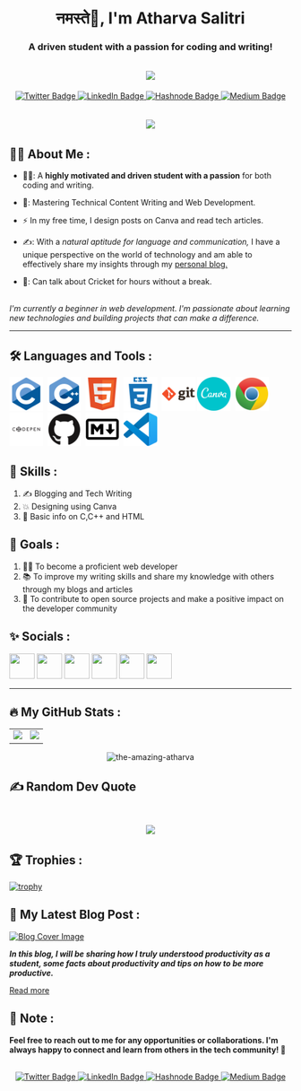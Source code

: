 <h1 align="center">नमस्ते🙏, I'm Atharva Salitri</h1>
<h3 align="center">A driven student with a passion for coding and writing!</h3> <br>

<div id="header" align="center">
  <img src="https://media.giphy.com/media/Nx0rz3jtxtEre/giphy.gif" width="300"/><br><br>
  <div id="badges">
  <a href="https://twitter.com/atharvas_twt">
    <img src="https://img.shields.io/badge/Twitter-blue?style=for-the-badge&logo=twitter&logoColor=white" alt="Twitter Badge"/>
  </a>
  <a href="https://www.linkedin.com/in/atharva-salitri-89342a25b/">
    <img src="https://img.shields.io/badge/LinkedIn-black?style=for-the-badge&logo=linkedin&logoColor=white" alt="LinkedIn Badge"/>
  </a>
  <a href="https://theamazingatharva.hashnode.dev/">
    <img src="https://img.shields.io/badge/Hashnode-blue?logo=hashnode&logoColor=white&style=for-the-badge" alt="Hashnode Badge"/>
  </a>
  <a href="https://medium.com/@atharvasalitriwrites">
  <img src="https://img.shields.io/badge/Medium-black?logo=hashnode&logoColor=white&style=for-the-badge" alt="Medium Badge">
  </a>
</div>
</div>
<br><br>
<div align="center">
  <img src="https://pbs.twimg.com/profile_banners/1596679428071129088/1673605161/1500x500" />
</div>

## :man_technologist: About Me :
- 👨‍🎓: A **highly motivated and driven student with a passion** for both coding and writing.

- 🚀: Mastering Technical Content Writing and Web Development.

- :zap: In my free time, I design posts on Canva and read tech articles.

- ✍️: With a *natural aptitude for language and communication,* I have a unique perspective on the world of technology and am able to effectively share my insights through my [personal blog.](https://theamazingatharva.hashnode.dev/)

- 🏏: Can talk about Cricket for hours without a break.


<br>
<em>I'm currently a beginner in web development. I'm passionate about learning new technologies and building projects that can make a difference.</em>

---

## :hammer_and_wrench: Languages and Tools :
<div>
  <img src="https://github.com/devicons/devicon/blob/master/icons/c/c-original.svg" title="C" alt="C" width="60" height="60"/>&nbsp;
  <img src="https://github.com/devicons/devicon/blob/master/icons/cplusplus/cplusplus-original.svg" title="C++" alt="C++" width="60" height="60"/>&nbsp;
  <img src="https://github.com/devicons/devicon/blob/master/icons/html5/html5-original.svg" title="HTML5" alt="HTML" width="60" height="60"/>&nbsp;
  <img src="https://github.com/devicons/devicon/blob/master/icons/css3/css3-plain-wordmark.svg"  title="CSS3" alt="CSS" width="60" height="60"/>&nbsp;
  <img src="https://github.com/devicons/devicon/blob/master/icons/git/git-original-wordmark.svg" title="Git" **alt="Git" width="60" height="60"/>
  <img src="https://github.com/devicons/devicon/blob/master/icons/canva/canva-original.svg" title="Canva" alt="Canva" width="60" height="60"/>&nbsp;
  <img src="https://github.com/devicons/devicon/blob/master/icons/chrome/chrome-original.svg" title="Chrome" alt="Chrome" width="60" height="60"/>&nbsp;
  <img src="https://github.com/devicons/devicon/blob/master/icons/codepen/codepen-original-wordmark.svg" title="CodePen" alt="CodePen" width="60" height="60"/>&nbsp;
  <img src="https://github.com/devicons/devicon/blob/master/icons/github/github-original.svg" title="GitHub" alt="GitHub" width="60" height="60"/>&nbsp;
  <img src="https://github.com/devicons/devicon/blob/master/icons/markdown/markdown-original.svg" title="Markdown" alt="Markdown" width="60" height="60"/>&nbsp;
  <img src="https://github.com/devicons/devicon/blob/master/icons/vscode/vscode-original.svg" title="VSCode" alt="VSCode" width="60" height="60"/>&nbsp;
  <!-- <img src="" title="" alt="" width="40" height="40"/>&nbsp; -->
</div>

## 🤹 Skills :
1. ✍️ Blogging and Tech Writing
2. 💥 Designing using Canva
3. 💪 Basic info on C,C++ and HTML

## 🎯 Goals :
1. 👨‍🎓 To become a proficient web developer
2. 📚 To improve my writing skills and share my knowledge with others through my blogs and articles
3. 🥇 To contribute to open source projects and make a positive impact on the developer community

## ✨ Socials :

<p align="left"> <a href="https://www.dev.to/atharva_salitri" target="_blank" rel="noreferrer"><img src="https://raw.githubusercontent.com/danielcranney/readme-generator/main/public/icons/socials/devdotto.svg" width="45" height="45" /></a> <a href="https://www.github.com/the-amazing-atharva" target="_blank" rel="noreferrer"><img src="https://raw.githubusercontent.com/danielcranney/readme-generator/main/public/icons/socials/github.svg" width="45" height="45" /></a> <a href="https://theamazingatharva.hashnode.dev/.hashnode.dev" target="_blank" rel="noreferrer"><img src="https://raw.githubusercontent.com/danielcranney/readme-generator/main/public/icons/socials/hashnode.svg" width="45" height="45" /></a> <a href="https://www.linkedin.com/in/atharva-salitri-89342a25b/" target="_blank" rel="noreferrer"><img src="https://raw.githubusercontent.com/danielcranney/readme-generator/main/public/icons/socials/linkedin.svg" width="45" height="45" /></a> <a href="http://www.medium.com/@atharvasalitriwrites" target="_blank" rel="noreferrer"><img src="https://raw.githubusercontent.com/danielcranney/readme-generator/main/public/icons/socials/medium.svg" width="45" height="45" /></a> <a href="https://www.twitter.com/atharvas_twt" target="_blank" rel="noreferrer"><img src="https://raw.githubusercontent.com/danielcranney/readme-generator/main/public/icons/socials/twitter.svg" width="45" height="45" /></a></p>

---

## :fire: My GitHub Stats :
<table>
    <tr>
        <td><img height="180px"
                src="https://github-readme-stats.vercel.app/api?username=the-amazing-atharva&show_icons=true&theme=dark" />
        <td><img height="170px"
                src="https://github-readme-stats.vercel.app/api/top-langs/?username=the-amazing-atharva&layout=compact&theme=dark" />
        </td>
    </tr>
</table>
<div align="center">
    <p><img align="center"
            src="https://github-readme-streak-stats.herokuapp.com/?user=the-amazing-atharva&layout=compact&theme=dark"
            alt="the-amazing-atharva" /></p>
</div>
</div>
<!--
<a href="http://www.github.com/the-amazing-atharva"><img src="https://github-readme-activity-graph.cyclic.app/graph?username=the-amazing-atharva&bg_color=1c1917&color=ffffff&line=0891b2&point=ffffff&area_color=1c1917&area=true&hide_border=true&custom_title=GitHub%20Commits%20Graph" alt="GitHub Commits Graph" /></a> -->

## ✍️ Random Dev Quote
<br>
<div align="center">

![](https://quotes-github-readme.vercel.app/api?type=horizontal&theme=tokyonight)

</div>




<!--
1. 👉   [Twitter 📰](https://twitter.com/atharvas_twt)
2. 👉   [Hashnode ✍️](https://theamazingatharva.hashnode.dev/)
3. 👉   [Medium 🎉](https://medium.com/@atharvasalitriwrites)
4. 👉   [GitHub 💻](https://github.com/the-amazing-atharva)
5. 👉   [LinkedIn 🔥](https://www.linkedin.com/in/atharva-salitri-89342a25b/)
-->

## 🏆 Trophies :
[![trophy](https://github-profile-trophy.vercel.app/?username=the-amazing-atharva&theme=dracula&row=1)](https://github.com/ryo-ma/github-profile-trophy)

## 📝 My Latest Blog Post :

[![Blog Cover Image](https://theamazingatharva.hashnode.dev/_next/image?url=https%3A%2F%2Fcdn.hashnode.com%2Fres%2Fhashnode%2Fimage%2Fupload%2Fv1673603988793%2F09130247-3c6b-49b3-8652-779fa2ec202a.png%3Fw%3D1600%26h%3D840%26fit%3Dcrop%26crop%3Dentropy%26auto%3Dcompress%2Cformat%26format%3Dwebp&w=1920&q=75)](https://theamazingatharva.hashnode.dev/productivity-and-tips-for-developersbased-on-research-by-a-fellow-newbie)

<strong><em>In this blog, I will be sharing how I truly understood productivity as a student, some facts about productivity and tips on how to be more productive.</em></strong>


[Read more](https://theamazingatharva.hashnode.dev/)



## 📣 Note :
**Feel free to reach out to me for any opportunities or collaborations. I'm always happy to connect and learn from others in the tech community! 🙌**

<br>
  <div id="badges" align="center">
  <a href="https://twitter.com/atharvas_twt">
    <img src="https://img.shields.io/badge/Twitter-blue?style=for-the-badge&logo=twitter&logoColor=white" alt="Twitter Badge"/>
  </a>
  <a href="https://www.linkedin.com/in/atharva-salitri-89342a25b/">
    <img src="https://img.shields.io/badge/LinkedIn-black?style=for-the-badge&logo=linkedin&logoColor=white" alt="LinkedIn Badge"/>
  </a>
  <a href="https://theamazingatharva.hashnode.dev/">
    <img src="https://img.shields.io/badge/Hashnode-blue?logo=hashnode&logoColor=white&style=for-the-badge" alt="Hashnode Badge"/>
  </a>
  <a href="https://medium.com/@atharvasalitriwrites">
  <img src="https://img.shields.io/badge/Medium-black?logo=hashnode&logoColor=white&style=for-the-badge" alt="Medium Badge">
  </a>
</div>





